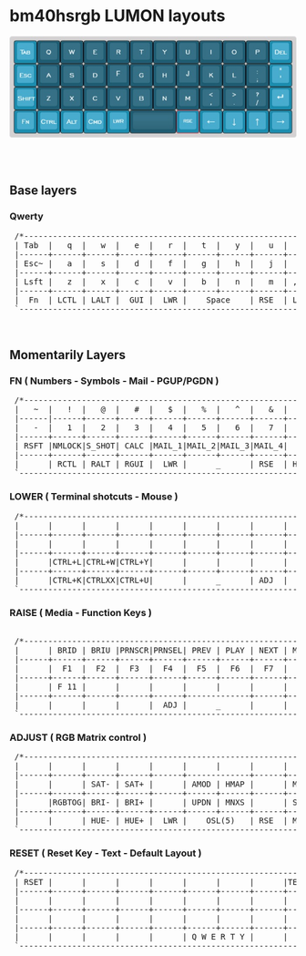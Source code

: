 # bm40hsrgb LUMON layouts

![LUMON](bm40hsrgb.jpg)

<br/>
<br/>

## Base layers

### Qwerty
<pre>
 /*----------------------------------------------------------------------------------.
 | Tab  |   q  |   w  |   e  |   r  |   t  |   y  |   u  |   i  |   o  |   p  | Bksp |
 |------+------+------+------+------+------+------+------+------+------+------+------|
 | Esc~ |   a  |   s  |   d  |   f  |   g  |   h  |   j  |   k  |   l  | ;  : | '  " |
 |------+------+------+------+------+------+------+------+------+------+------+------|
 | Lsft |   z  |   x  |   c  |   v  |   b  |   n  |   m  | , <  |  . > | /  ? | Entr |
 |------+------+------+------+------+------+------+------+------+------+------+------|
 |  Fn  | LCTL | LALT |  GUI |  LWR |    Space    | RSE  | Left | Down |  Up  | Rght |
 `----------------------------------------------------------------------------------*/
</pre>

<br/>

## Momentarily Layers

 ### FN ( Numbers - Symbols - Mail - PGUP/PGDN )
<pre>
 /*----------------------------------------------------------------------------------.
 |   ~  |   !  |   @  |   #  |   $  |   %  |   ^  |   &  |   *  | ([{  |  }]) |  Del |
 |------|------+------+------+------+------+------+------+------+------+------+------|
 |   -  |   1  |   2  |   3  |   4  |   5  |   6  |   7  |   8  |   9  |   0  |   +  |
 |------+------+------+------+------+------+------+------+------+------+------+------|
 | RSFT |NMLOCK|S_SHOT| CALC |MAIL_1|MAIL_2|MAIL_3|MAIL_4|   €  |   ñ  | \  | |   =  |
 |------+------+------+------+------+------+------+------+------+------+------+------|
 |      | RCTL | RALT | RGUI |  LWR |      _      | RSE  | HOME | PGDN | PGUP | END  |
 `----------------------------------------------------------------------------------*/
</pre>
 ### LOWER ( Terminal shotcuts - Mouse )
<pre>
 /*----------------------------------------------------------------------------------.
 |      |      |      |      |      |      |      |      |      |      |MSW UP|      |
 |------+------+------+------+------+------+------+------+------+------+------+------|
 |      |      |      |      |      |      |      |      |      |MSW L |MSW DN|MSW R |
 |------+------+------+------+------+------+------+------+------+------+------+------|
 |      |CTRL+L|CTRL+W|CTRL+Y|      |      |      |      |      | MSBL | MS U | MSBR |
 |------+------+------+------+------+------+------+------+------+------+------+------|
 |      |CTRL+K|CTRLXX|CTRL+U|      |      _      | ADJ  |      | MS L | MS D | MS R |
 `----------------------------------------------------------------------------------*/
</pre>
 ### RAISE ( Media - Function Keys )
<pre> 
 /*----------------------------------------------------------------------------------.
 |      | BRID | BRIU |PRNSCR|PRNSEL| PREV | PLAY | NEXT | MUTE | VOL- | VOL+ |      |
 |------+------+------+------+------+------+------+------+------+------+------+------|
 |      |  F1  |  F2  |  F3  |  F4  |  F5  |  F6  |  F7  |  F8  |  F9  | F 10 |      |
 |------+------+------+------+------+------+------+------+------+------+------+------|
 |      | F 11 |      |      |      |      |      |      |      |      | F 12 |      |
 |------+------+------+------+------+-------------+------+------+------+------+------|
 |      |      |      |      |  ADJ |      _      |      |      |      |      |      |
 `----------------------------------------------------------------------------------*/
</pre>
 ### ADJUST ( RGB Matrix control )
<pre>
 /*----------------------------------------------------------------------------------.
 |      |      |      |      |      |      |      |      |      |      |      |      |
 |------+------+------+------+------+-------------+------+------+------+------+------|
 |      |      | SAT- | SAT+ |      | AMOD | HMAP |      | MOD- | MOD+ |      |      |
 |------+------+------+------+------+------+------+------+------+------+------+------|
 |      |RGBTOG| BRI- | BRI+ |      | UPDN | MNXS |      | SPD- | SPD+ |RGBTOG|      |
 |------+------+------+------+------+------+------+------+------+------+------+------|
 |      |      | HUE- | HUE+ |  LWR |    OSL(5)   | RSE  | MOD- | MOD+ |      |      |
 `----------------------------------------------------------------------------------*/
</pre>
 ### RESET ( Reset Key - Text - Default Layout )
<pre>
 /*----------------------------------------------------------------------------------.
 | RSET |      |      |      |      |      |      |      |TEXT_8|      |TEXT_4|TEXT_0|
 |------+------+------+------+------+------+------+------+------+------+------+------+
 |      |      |      |      |      |      |      |      |      |      |TEXT_5|TEXT_1|
 |------+------+------+------+------+------+------+------+------+------+------+------+
 |      |      |      |      |      |      |      |      |      |      |TEXT_6|TEXT_2|
 |------+------+------+------+------+------+------+------+------+------+------+------+
 |      |      |      |      |      | Q W E R T Y |      |      |      |TEXT_7|TEXT_3|
 `----------------------------------------------------------------------------------*/
</pre>
